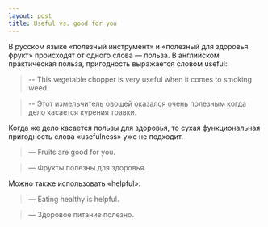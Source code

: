```yaml
---
layout: post
title: Useful vs. good for you
---
```

В&nbsp;русском языке &laquo;полезный инструмент&raquo; и&nbsp;&laquo;полезный для здоровья фрукт&raquo; происходят от&nbsp;одного слова&nbsp;&mdash; польза. В&nbsp;английском практическая польза, пригодность выражается словом useful:

> -- This vegetable chopper is&nbsp;very useful when it&nbsp;comes to&nbsp;smoking weed.

> -- Этот измельчитель овощей оказался очень полезным когда дело касается курения травки.

Когда&nbsp;же дело касается пользы для здоровья, то&nbsp;сухая функциональная пригодность слова &laquo;usefulness&raquo; уже не&nbsp;подходит. 

<blockquote>&mdash;&nbsp;Fruits are good for you.</blockquote>
<blockquote>&mdash;&nbsp;Фрукты полезны для здоровья.</blockquote>

Можно также использовать &laquo;helpful&raquo;:

<blockquote>&mdash;&nbsp;Eating healthy is&nbsp;helpful.</blockquote>
<blockquote>&mdash;&nbsp;Здоровое питание полезно.</blockquote>
